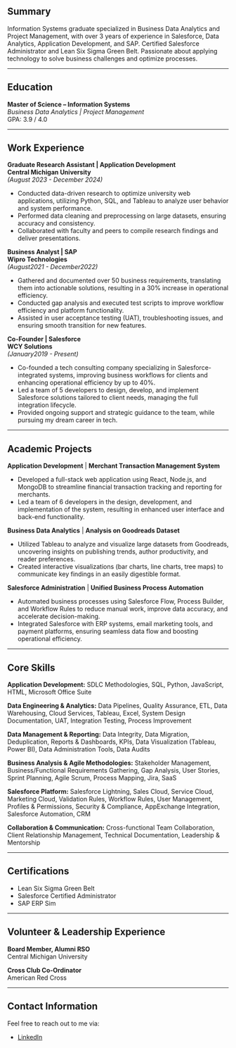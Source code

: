 ## Summary
Information Systems graduate specialized in Business Data Analytics and Project Management, with over 3 years of experience in Salesforce, Data Analytics, Application Development, and SAP. Certified Salesforce Administrator and Lean Six Sigma Green Belt. Passionate about applying technology to solve business challenges and optimize processes.

---

## Education
**Master of Science – Information Systems**  
*Business Data Analytics | Project Management*  
GPA: 3.9 / 4.0  

---

## Work Experience

**Graduate Research Assistant | Application Development**  
**Central Michigan University**  
*(August 2023 - December 2024)*  
- Conducted data-driven research to optimize university web applications, utilizing Python, SQL, and Tableau to analyze user behavior and system performance.  
- Performed data cleaning and preprocessing on large datasets, ensuring accuracy and consistency.  
- Collaborated with faculty and peers to compile research findings and deliver presentations.

**Business Analyst | SAP**  
**Wipro Technologies**    
*(August2021 - December2022)*  
- Gathered and documented over 50 business requirements, translating them into actionable solutions, resulting in a 30% increase in operational efficiency.
- Conducted gap analysis and executed test scripts to improve workflow efficiency and platform functionality.
- Assisted in user acceptance testing (UAT), troubleshooting issues, and ensuring smooth transition for new features.

**Co-Founder | Salesforce**  
**WCY Solutions**    
*(January2019 - Present)*  
- Co-founded a tech consulting company specializing in Salesforce-integrated systems, improving business workflows for clients and enhancing operational efficiency by up to 40%.
- Led a team of 5 developers to design, develop, and implement Salesforce solutions tailored to client needs, managing the full integration lifecycle.
- Provided ongoing support and strategic guidance to the team, while pursuing my dream career in tech.

---

## Academic Projects

**Application Development** | **Merchant Transaction Management System**
- Developed a full-stack web application using React, Node.js, and MongoDB to streamline financial transaction tracking and reporting for merchants.
- Led a team of 6 developers in the design, development, and implementation of the system, resulting in enhanced user interface and back-end functionality.

**Business Data Analytics** | **Analysis on Goodreads Dataset**
- Utilized Tableau to analyze and visualize large datasets from Goodreads, uncovering insights on publishing trends, author productivity, and reader preferences.
- Created interactive visualizations (bar charts, line charts, tree maps) to communicate key findings in an easily digestible format.

**Salesforce Administration** | **Unified Business Process Automation**
- Automated business processes using Salesforce Flow, Process Builder, and Workflow Rules to reduce manual work, improve data accuracy, and accelerate decision-making.
- Integrated Salesforce with ERP systems, email marketing tools, and payment platforms, ensuring seamless data flow and boosting operational efficiency.

---
## Core Skills

**Application Development:**
SDLC Methodologies, SQL, Python, JavaScript, HTML, Microsoft Office Suite

**Data Engineering & Analytics:**
Data Pipelines, Quality Assurance, ETL, Data Warehousing, Cloud Services, Tableau, Excel, System Design Documentation, UAT, Integration Testing, Process Improvement

**Data Management & Reporting:**
Data Integrity, Data Migration, Deduplication, Reports & Dashboards, KPIs, Data Visualization (Tableau, Power BI), Data Administration Tools, Data Audits

**Business Analysis & Agile Methodologies:**
Stakeholder Management, Business/Functional Requirements Gathering, Gap Analysis, User Stories, Sprint Planning, Agile Scrum, Process Mapping, Jira, SaaS

**Salesforce Platform:**
Salesforce Lightning, Sales Cloud, Service Cloud, Marketing Cloud, Validation Rules, Workflow Rules, User Management, Profiles & Permissions, Security & Compliance, AppExchange Integration, Salesforce Automation, CRM
  
**Collaboration & Communication:**
Cross-functional Team Collaboration, Client Relationship Management, Technical Documentation, Leadership & Mentorship

---

## Certifications
- Lean Six Sigma Green Belt
- Salesforce Certified Administrator
- SAP ERP Sim

---

## Volunteer & Leadership Experience

**Board Member, Alumni RSO**  
Central Michigan University  

**Cross Club Co-Ordinator**  
American Red Cross  

---

## Contact Information
Feel free to reach out to me via:  
- [LinkedIn](https://www.linkedin.com/in/anjaligujjar/)

